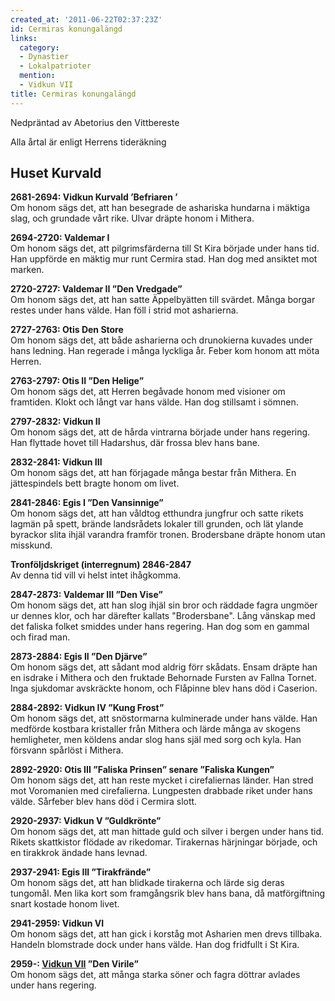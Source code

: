 ```yaml
---
created_at: '2011-06-22T02:37:23Z'
id: Cermiras konungalängd
links:
  category:
  - Dynastier
  - Lokalpatrioter
  mention:
  - Vidkun VII
title: Cermiras konungalängd
---
```


Nedpräntad av Abetorius den Vittbereste

Alla årtal är enligt Herrens tideräkning

Huset Kurvald
-------------

**2681-2694: Vidkun Kurvald ’Befriaren ’**\
Om honom sägs det, att han besegrade de ashariska hundarna i mäktiga slag, och grundade vårt rike.
Ulvar dräpte honom i Mithera.

**2694-2720: Valdemar I**\
Om honom sägs det, att pilgrimsfärderna till St Kira började under hans tid. Han uppförde en mäktig
mur runt Cermira stad. Han dog med ansiktet mot marken.

**2720-2727: Valdemar II ”Den Vredgade”**\
Om honom sägs det, att han satte Äppelbyätten till svärdet. Många borgar restes under hans välde.
Han föll i strid mot asharierna.

**2727-2763: Otis Den Store**\
Om honom sägs det, att både asharierna och drunokierna kuvades under hans ledning. Han regerade i
många lyckliga år. Feber kom honom att möta Herren.

**2763-2797: Otis II ”Den Helige”**\
Om honom sägs det, att Herren begåvade honom med visioner om framtiden. Klokt och långt var hans
välde. Han dog stillsamt i sömnen.

**2797-2832: Vidkun II**\
Om honom sägs det, att de hårda vintrarna började under hans regering. Han flyttade hovet till
Hadarshus, där frossa blev hans bane.

**2832-2841: Vidkun III**\
Om honom sägs det, att han förjagade många bestar från Mithera. En jättespindels bett bragte honom
om livet.

**2841-2846: Egis I ”Den Vansinnige”**\
Om honom sägs det, att han våldtog etthundra jungfrur och satte rikets lagmän på spett, brände
landsrådets lokaler till grunden, och lät ylande byrackor slita ihjäl varandra framför tronen.
Brodersbane dräpte honom utan misskund.

**Tronföljdskriget (interregnum) 2846-2847**\
Av denna tid vill vi helst intet ihågkomma.

**2847-2873: Valdemar III ”Den Vise”**\
Om honom sägs det, att han slog ihjäl sin bror och räddade fagra ungmöer ur dennes klor, och har
därefter kallats "Brodersbane". Lång vänskap med det faliska folket smiddes under hans regering. Han
dog som en gammal och firad man.

**2873-2884: Egis II ”Den Djärve”**\
Om honom sägs det, att sådant mod aldrig förr skådats. Ensam dräpte han en isdrake i Mithera och den
fruktade Behornade Fursten av Fallna Tornet. Inga sjukdomar avskräckte honom, och Flåpinne blev hans
död i Caserion.

**2884-2892: Vidkun IV ”Kung Frost”**\
Om honom sägs det, att snöstormarna kulminerade under hans välde. Han medförde kostbara kristaller
från Mithera och lärde många av skogens hemligheter, men köldens andar slog hans själ med sorg och
kyla. Han försvann spårlöst i Mithera.

**2892-2920: Otis III ”Faliska Prinsen” senare ”Faliska Kungen”**\
Om honom sägs det, att han reste mycket i cirefaliernas länder. Han stred mot Voromanien med
cirefalierna. Lungpesten drabbade riket under hans välde. Sårfeber blev hans död i Cermira slott.

**2920-2937: Vidkun V ”Guldkrönte”**\
Om honom sägs det, att man hittade guld och silver i bergen under hans tid. Rikets skattkistor
flödade av rikedomar. Tirakernas härjningar började, och en tirakkrok ändade hans levnad.

**2937-2941: Egis III ”Tirakfrände”**\
Om honom sägs det, att han blidkade tirakerna och lärde sig deras tungomål. Men lika kort som
framgångsrik blev hans bana, då matförgiftning snart kostade honom livet.

**2941-2959: Vidkun VI**\
Om honom sägs det, att han gick i korståg mot Asharien men drevs tillbaka. Handeln blomstrade dock
under hans välde. Han dog fridfullt i St Kira.

**2959-: [Vidkun VII] ”Den Virile”**\
Om honom sägs det, att många starka söner och fagra döttrar avlades under hans regering.

  [Vidkun VII]: Vidkun_VII